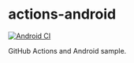 # actions-android

[![Android CI](https://github.com/tatsuroappdev/actions-android/actions/workflows/ci.yml/badge.svg)](https://github.com/tatsuroappdev/actions-android/actions/workflows/ci.yml)

GitHub Actions and Android sample.
